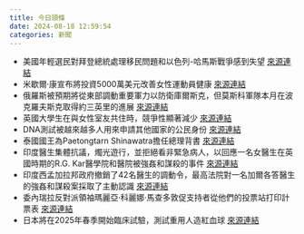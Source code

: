 ```yaml
---
title: 今日頭條
date: 2024-08-18 12:59:54
categories: 新聞            
---
```

- 美國年輕選民對拜登總統處理移民問題和以色列-哈馬斯戰爭感到失望 [來源連結](https://www.npr.org/2024/08/16/nx-s1-5057589/young-voters-immigration-daca-dreamers-first-generation-gen-z-millennial)
- 米歇爾·康宣布將投資5000萬美元改善女性運動員健康 [來源連結](https://www.theguardian.com/football/article/2024/aug/18/london-city-lionesses-owner-michele-kang-this-is-a-serious-investment)
- 俄羅斯被預期將從東部調動重要軍力以防衛庫爾斯克，但莫斯科軍隊本月在波克羅夫斯克取得約三英里的進展 [來源連結](https://www.theguardian.com/world/article/2024/aug/18/zelenskiy-ukraine-shock-russia-offensive-incursion)
- 英國大學生在與女性室友共住時，競爭性顯著減少 [來源連結](https://www.theguardian.com/education/article/2024/aug/18/male-uk-university-students-are-less-macho-when-sharing-flats-with-women)
- DNA測試被越來越多人用來申請其他國家的公民身份 [來源連結](https://www.theguardian.com/science/article/2024/aug/18/rise-in-dna-tests-used-to-claim-citizenship-of-other-countries-brexit-eu)
- 泰國國王為Paetongtarn Shinawatra擔任總理背書 [來源連結](https://www.japantimes.co.jp/news/2024/08/18/asia-pacific/politics/thai-king-endorses-new-prime-minister/)
- 印度醫生集體抗議，燭光遊行，並拒絕看非緊急病人，以回應一名女醫生在英國時期的R.G. Kar醫學院和醫院被強姦和謀殺的事件 [來源連結](https://www.japantimes.co.jp/news/2024/08/18/world/india-doctors-colleagues-rape/)
- 印度西孟加拉邦政府撤銷了42名醫生的調動令，最高法院對一名加爾各答醫生的強姦和謀殺案採取了主動認識 [來源連結](https://www.thehindu.com/news/national/kolkata-doctor-rape-murder-case-rg-kar-medical-college-live-updates-august-18-2024/article68538966.ece)
- 委內瑞拉反對派領袖瑪麗亞·科麗娜·馬查多敦促支持者從他們的投票站打印計票表 [來源連結](https://www.npr.org/2024/08/18/g-s1-17511/venezuelans-demonstrations-opposition-election-victory-claim)
- 日本將在2025年春季開始臨床試驗，測試重用人造紅血球 [來源連結](https://www.japantimes.co.jp/news/2024/08/18/japan/science-health/japan-artificial-blood-cells/)



